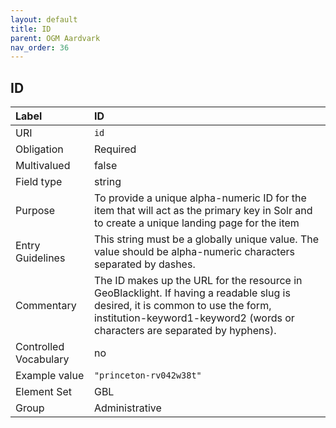 ```yaml
---
layout: default
title: ID
parent: OGM Aardvark
nav_order: 36
---
```


## ID

| Label                 | ID       |
|:----------------------|:---------|
| URI                   | `id` |
| Obligation            | Required |
| Multivalued           | false |
| Field type            | string |
| Purpose               | To provide a unique alpha-numeric ID for the item that will act as the primary key in Solr and to create a unique landing page for the item |
| Entry Guidelines      | This string must be a globally unique value. The value should be alpha-numeric characters separated by dashes. |
| Commentary            | The ID makes up the URL for the resource in GeoBlacklight. If having a readable slug is desired, it is common to use the form, institution-keyword1-keyword2 (words or characters are separated by hyphens). |
| Controlled Vocabulary | no |
| Example value         | `"princeton-rv042w38t"` |
| Element Set           | GBL |
| Group                 | Administrative |

